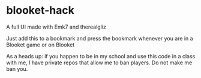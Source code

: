 # blooket-hack
A full UI made with Emk7 and therealgliz


Just add this to a bookmark and press the bookmark whenever you are in a Blooket game or on Blooket


As a heads up: if you happen to be in my school and use this code in a class with me, I have private repos that allow me to ban players. Do not make me ban you.
